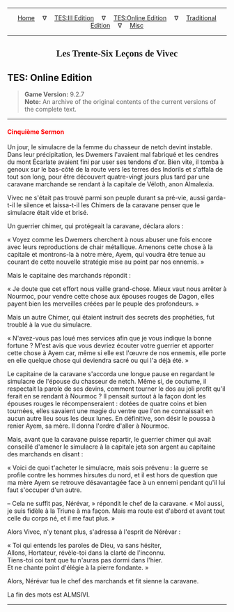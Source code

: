 
---

<!-- Jekyll Page Links -->

<center>
<a href="../../../../index.html">Home</a>
&emsp;&nabla;&emsp;
<a href="../../../index-tes3.html">TES:III Edition</a>
&emsp;&nabla;&emsp;
<a href="../../../index-teso.html">TES:Online Edition</a>
&emsp;&nabla;&emsp;
<a href="../../../index-traditional.html">Traditional Edition</a>
&emsp;&nabla;&emsp;
<a href="../../../index-misc.html">Misc</a>
</center>

<!-- Markdown Body Below: -->

---

<center>
<h2><span style="font-family:Georgia">Les Trente-Six Leçons de Vivec</span></h2>
</center>

## TES: Online Edition

> __Game Version:__ 9.2.7\
> __Note:__ An archive of the original contents of the current versions of the complete text.

---

#### <span style="color:red">Cinquième Sermon</span>

Un jour, le simulacre de la femme du chasseur de netch devint instable. Dans leur précipitation, les Dwemers l'avaient mal fabriqué et les cendres du mont Écarlate avaient fini par user ses tendons d'or. Bien vite, il tomba à genoux sur le bas-côté de la route vers les terres des Indorils et s'affala de tout son long, pour être découvert quatre-vingt jours plus tard par une caravane marchande se rendant à la capitale de Véloth, anon Almalexia.

Vivec ne s'était pas trouvé parmi son peuple durant sa pré-vie, aussi garda-t-il le silence et laissa-t-il les Chimers de la caravane penser que le simulacre était vide et brisé.

Un guerrier chimer, qui protégeait la caravane, déclara alors :

« Voyez comme les Dwemers cherchent à nous abuser une fois encore avec leurs reproductions de chair métallique. Amenons cette chose à la capitale et montrons-la à notre mère, Ayem, qui voudra être tenue au courant de cette nouvelle stratégie mise au point par nos ennemis. »

Mais le capitaine des marchands répondit :

« Je doute que cet effort nous vaille grand-chose. Mieux vaut nous arrêter à Nourmoc, pour vendre cette chose aux épouses rouges de Dagon, elles payent bien les merveilles créées par le peuple des profondeurs. »

Mais un autre Chimer, qui étaient instruit des secrets des prophéties, fut troublé à la vue du simulacre.

« N'avez-vous pas loué mes services afin que je vous indique la bonne fortune ? M'est avis que vous devriez écouter votre guerrier et apporter cette chose à Ayem car, même si elle est l'œuvre de nos ennemis, elle porte en elle quelque chose qui deviendra sacré ou qui l'a déjà été. »

Le capitaine de la caravane s'accorda une longue pause en regardant le simulacre de l'épouse du chasseur de netch. Même si, de coutume, il respectait la parole de ses devins, comment tourner le dos au joli profit qu'il ferait en se rendant à Nourmoc ? Il pensait surtout à la façon dont les épouses rouges le récompenseraient : dotées de quatre coins et bien tournées, elles savaient une magie du ventre que l'on ne connaissait en aucun autre lieu sous les deux lunes. En définitive, son désir le poussa à renier Ayem, sa mère. Il donna l'ordre d'aller à Nourmoc.

Mais, avant que la caravane puisse repartir, le guerrier chimer qui avait conseillé d'amener le simulacre à la capitale jeta son argent au capitaine des marchands en disant :

« Voici de quoi t'acheter le simulacre, mais sois prévenu : la guerre se profile contre les hommes hirsutes du nord, et il est hors de question que ma mère Ayem se retrouve désavantagée face à un ennemi pendant qu'il lui faut s'occuper d'un autre.

– Cela ne suffit pas, Nérévar, » répondit le chef de la caravane. « Moi aussi, je suis fidèle à la Triune à ma façon. Mais ma route est d'abord et avant tout celle du corps né, et il me faut plus. »

Alors Vivec, n'y tenant plus, s'adressa à l'esprit de Nérévar :

« Toi qui entends les paroles de Dieu, va sans hésiter,\
Allons, Hortateur, révèle-toi dans la clarté de l'inconnu.\
Tiens-toi coi tant que tu n'auras pas dormi dans l'hier.\
Et ne chante point d'élégie à la pierre fondante. »

Alors, Nérévar tua le chef des marchands et fit sienne la caravane.

La fin des mots est ALMSIVI.

---
